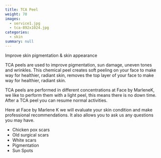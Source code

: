 ```yaml
---
title: TCA Peel
weight: 70
images:
  - service1.jpg
  - tca-892x1024.jpg
categories:
  - skin
summary: null
---
```

Improve skin pigmentation & skin appearance

TCA peels are used to improve pigmentation, sun damage, uneven tones and wrinkles. This chemical peel creates soft peeling on your face to make way for healthier, radiant skin, removes the top layer of your face to make way for healthier, radiant skin.

TCA peels are performed in different concentrations at Face by MarleneK, we like to perform them with a light peel, this means there is no down time. After a TCA peel you can resume normal activities.

Here at Face by Marlene K we will evaluate your skin condition and make professional recommendations. It also allows you to ask us any questions you may have.

* Chicken pox scars
* Old surgical scars
* White scars
* Pigmentation
* Sun Spots